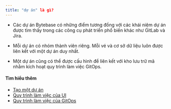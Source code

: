 ```yaml
---
title: "dự án" là gì?
---
```


- Các dự án Bytebase có những điểm tương đồng với các khái niệm dự án được tìm thấy trong các công cụ phát triển phổ biến khác như GitLab và Jira.

- Mỗi dự án có nhóm thành viên riêng. Mỗi vé và cơ sở dữ liệu luôn được liên kết với một dự án duy nhất.

- Một dự án cũng có thể được cấu hình để liên kết với kho lưu trữ mã nhằm kích hoạt quy trình làm việc GitOps.

#### Tìm hiểu thêm

- [Tạo một dự án](https://www.bytebase.com/docs/get-started/step-by-step/create-a-project)
- [Quy trình làm việc của UI](https://www.bytebase.com/docs/change-database/change-workflow)
- [Quy trình làm việc của GitOps](https://www.bytebase.com/docs/vcs-integration/overview/)
